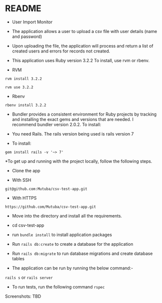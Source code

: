 # README

- User Import Monitor

- The application allows a user to upload a csv file with user details (name and password)
- Upon uploading the file, the application will process and return a list of created users and errors for records not created.

- This application uses Ruby version 3.2.2 To install, use rvm or rbenv.

- RVM

`rvm install 3.2.2`

`rvm use 3.2.2`

- Rbenv

`rbenv install 3.2.2`

- Bundler provides a consistent environment for Ruby projects by tracking and installing
  the exact gems and versions that are needed. I recommend bundler version 2.0.2. To install:

- You need Rails. The rails version being used is rails version 7

- To install:

`gem install rails -v '~> 7'`

\*To get up and running with the project locally, follow the following steps.

- Clone the app

- With SSH

`git@github.com:Mutuba/csv-test-app.git`

- With HTTPS

`https://github.com/Mutuba/csv-test-app.git`

- Move into the directory and install all the requirements.

- cd csv-test-app

- run `bundle install` to install application packages

- Run `rails db:create` to create a database for the application

- Run `rails db:migrate` to run database migrations and create database tables

- The application can be run by running the below command:-

`rails s` or `rails server`

- To run tests, run the following command
  `rspec`

Screenshots:
TBD
